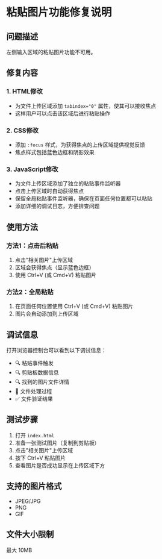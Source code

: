 # 粘贴图片功能修复说明

## 问题描述
左侧输入区域的粘贴图片功能不可用。

## 修复内容

### 1. HTML修改
- 为文件上传区域添加 `tabindex="0"` 属性，使其可以接收焦点
- 这样用户可以点击该区域后进行粘贴操作

### 2. CSS修改
- 添加 `:focus` 样式，为获得焦点的上传区域提供视觉反馈
- 焦点样式包括蓝色边框和阴影效果

### 3. JavaScript修改
- 为文件上传区域添加了独立的粘贴事件监听器
- 点击上传区域时自动获得焦点
- 保留全局粘贴事件监听器，确保在页面任何位置都可以粘贴
- 添加详细的调试日志，方便排查问题

## 使用方法

### 方法1：点击后粘贴
1. 点击"相关图片"上传区域
2. 区域会获得焦点（显示蓝色边框）
3. 使用 Ctrl+V (或 Cmd+V) 粘贴图片

### 方法2：全局粘贴
1. 在页面任何位置使用 Ctrl+V (或 Cmd+V) 粘贴图片
2. 图片会自动添加到上传区域

## 调试信息
打开浏览器控制台可以看到以下调试信息：
- 🔍 粘贴事件触发
- 🔍 剪贴板数据信息
- 🔍 找到的图片文件详情
- 📁 文件处理过程
- ✅ 文件验证结果

## 测试步骤
1. 打开 `index.html`
2. 准备一张测试图片（复制到剪贴板）
3. 点击"相关图片"上传区域
4. 按下 Ctrl+V 粘贴图片
5. 查看图片是否成功显示在上传区域下方

## 支持的图片格式
- JPEG/JPG
- PNG
- GIF

## 文件大小限制
最大 10MB


